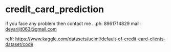 
# credit_card_prediction


if you face any problem then contact me ...ph: 8961714829
mail: deyarijit063@gmail.com

reff: https://www.kaggle.com/datasets/uciml/default-of-credit-card-clients-dataset/code

